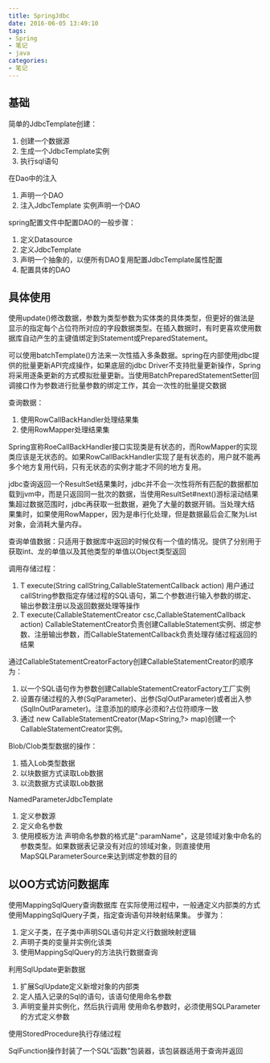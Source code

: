 ```yaml
---
title: SpringJdbc
date: 2016-06-05 13:49:10
tags:
- Spring
- 笔记
- java
categories:
- 笔记
---
```

## 基础
简单的JdbcTemplate创建：
1. 创建一个数据源
2. 生成一个JdbcTemplate实例
3. 执行sql语句

在Dao中的注入
1. 声明一个DAO
2. 注入JdbcTemplate 实例声明一个DAO

spring配置文件中配置DAO的一般步骤：
1. 定义Datasource
2. 定义JdbcTemplate
3. 声明一个抽象的<bean>，以便所有DAO复用配置JdbcTemplate属性配置
4. 配置具体的DAO

## 具体使用
使用update()修改数据，参数为类型参数为实体类的具体类型，但更好的做法是显示的指定每个占位符所对应的字段数据类型。在插入数据时，有时更喜欢使用数据库自动产生的主键值绑定到Statement或PreparedStatement。

可以使用batchTemplate()方法来一次性插入多条数据。spring在内部使用jdbc提供的批量更新API完成操作，如果底层的jdbc Driver不支持批量更新操作，Spring将采用逐条更新的方式模拟批量更新。当使用BatchPreparedStatementSetter回调接口作为参数进行批量参数的绑定工作，其会一次性的批量提交数据

查询数据：
1. 使用RowCallBackHandler处理结果集
2. 使用RowMapper<T>处理结果集

Spring宣称RoeCallBackHandler接口实现类是有状态的，而RowMapper<T>的实现类应该是无状态的。如果RowCallBackHandler实现了是有状态的，用户就不能再多个地方复用代码，只有无状态的实例才能才不同的地方复用。

jdbc查询返回一个ResultSet结果集时，jdbc并不会一次性将所有匹配的数据都加载到jvm中，而是只返回同一批次的数据，当使用ResultSet#next()游标滚动结果集超过数据范围时，jdbc再获取一批数据，避免了大量的数据开销。当处理大结果集时，如果使用RowMapper，因为是串行化处理，但是数据最后会汇聚为List<T>对象，会消耗大量内存。


查询单值数据：只适用于数据库中返回的时候仅有一个值的情况。提供了分别用于获取int、龙的单值以及其他类型的单值以Object类型返回

调用存储过程：
1. <T> T execute(String callString,CallableStatementCallback<T> action)
用户通过callString参数指定存储过程的SQL语句，第二个参数进行输入参数的绑定、输出参数注册以及返回数据处理等操作
2. <T> T execute(CallableStatementCreator csc,CallableStatementCallback<T> action)
CallableStatementCreator负责创建CallableStatement实例、绑定参数、注册输出参数，而CallableStatementCallback负责处理存储过程返回的结果

通过CallableStatementCreatorFactory创建CallableStatementCreator的顺序为：
1. 以一个SQL语句作为参数创建CallableStatementCreatorFactory工厂实例
2. 设置存储过程的入参(SqlParameter)、出参(SqlOutParameter)或者出入参(SqlInOutParameter)。注意添加的顺序必须和?占位符顺序一致
3. 通过 new CallableStatementCreator(Map<String,?> map)创建一个CallableStatementCreator实例。

Blob/Clob类型数据的操作：
1. 插入Lob类型数据
2. 以块数据方式读取Lob数据
3. 以流数据方式读取Lob数据

NamedParameterJdbcTemplate
1. 定义参数源
2. 定义命名参数
3. 使用模板方法
声明命名参数的格式是":paramName"，这是领域对象中命名的参数类型。如果数据表记录没有对应的领域对象，则直接使用MapSQLParameterSource来达到绑定参数的目的

## 以OO方式访问数据库
使用MappingSqlQuery查询数据库
在实际使用过程中，一般通定义内部类的方式使用MappingSqlQuery子类，指定查询语句并映射结果集。
步骤为：
1. 定义子类，在子类中声明SQL语句并定义行数据映射逻辑
2. 声明子类的变量并实例化该类
3. 使用MappingSqlQuery的方法执行数据查询

利用SqlUpdate更新数据
1. 扩展SqlUpdate定义新增对象的内部类
2. 定人插入记录的Sql的语句，该语句使用命名参数
3. 声明变量并实例化，然后执行调用
使用命名参数时，必须使用SQLParameter的方式定义参数

使用StoredProcedure执行存储过程

SqlFunction操作封装了一个SQL“函数”包装器，该包装器适用于查询并返回 
